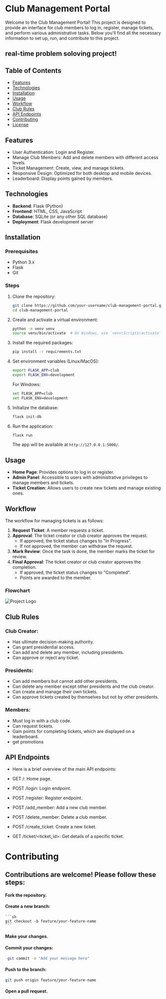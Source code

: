 # Club Management Portal

Welcome to the Club Management Portal! This project is designed to provide an interface for club members to log in, register, manage tickets, and perform various administrative tasks. Below you'll find all the necessary information to set up, run, and contribute to this project.

## real-time problem soloving project!

## Table of Contents

- [Features](#features)
- [Technologies](#technologies)
- [Installation](#installation)
- [Usage](#usage)
- [Workflow](#workflow)
- [Club Rules](#club-rules)
- [API Endpoints](#api-endpoints)
- [Contributing](#contributing)
- [License](#license)

## Features

- User Authentication: Login and Register.
- Manage Club Members: Add and delete members with different access levels.
- Ticket Management: Create, view, and manage tickets.
- Responsive Design: Optimized for both desktop and mobile devices.
- Leaderboard: Display points gained by members.

## Technologies

- **Backend**: Flask (Python)
- **Frontend**: HTML, CSS, JavaScript
- **Database**: SQLite (or any other SQL database)
- **Deployment**: Flask development server

## Installation

### Prerequisites

- Python 3.x
- Flask
- Git

### Steps

1. Clone the repository:

    ```sh
    git clone https://github.com/your-username/club-management-portal.git
    cd club-management-portal
    ```

2. Create and activate a virtual environment:

    ```sh
    python -m venv venv
    source venv/bin/activate  # On Windows, use `venv\Scripts\activate`
    ```

3. Install the required packages:

    ```sh
    pip install -r requirements.txt
    ```

4. Set environment variables (Linux/MacOS):

    ```sh
    export FLASK_APP=club
    export FLASK_ENV=development
    ```

    For Windows:

    ```sh
    set FLASK_APP=club
    set FLASK_ENV=development
    ```

5. Initialize the database:

    ```sh
    flask init-db
    ```

6. Run the application:

    ```sh
    flask run
    ```

    The app will be available at `http://127.0.0.1:5000/`.

## Usage

- **Home Page**: Provides options to log in or register.
- **Admin Panel**: Accessible to users with administrative privileges to manage members and tickets.
- **Ticket Creation**: Allows users to create new tickets and manage existing ones.

## Workflow

The workflow for managing tickets is as follows:

1. **Request Ticket**: A member requests a ticket.
2. **Approval**: The ticket creator or club creator approves the request.
   - If approved, the ticket status changes to "In Progress".
   - If not approved, the member can withdraw the request.
3. **Mark Review**: Once the task is done, the member marks the ticket for review.
4. **Final Approval**: The ticket creator or club creator approves the completion.
   - If approved, the ticket status changes to "Completed".
   - Points are awarded to the member.

### Flowchart
 ![Project Logo](images/flow.png)

## Club Rules
### Club Creator:
- Has ultimate decision-making authority.
- Can grant presidential access.
- Can add and delete any member, including presidents.
- Can approve or reject any ticket.
### Presidents:
- Can add members but cannot add other presidents.
- Can delete any member except other presidents and the club creator.
- Can create and manage their own tickets.
- Can approve tickets created by themselves but not by other presidents.
### Members:
- Must log in with a club code.
- Can request tickets.
- Gain points for completing tickets, which are displayed on a leaderboard.
- get promotions
## API Endpoints
- Here is a brief overview of the main API endpoints:

- GET /: Home page.
- POST /login: Login endpoint.
- POST /register: Register endpoint.
- POST /add_member: Add a new club member.
- POST /delete_member: Delete a club member.
- POST /create_ticket: Create a new ticket.
- GET /ticket/<ticket_id>: Get details of a specific ticket.

# Contributing
## Contributions are welcome! Please follow these steps:

#### Fork the repository.

#### Create a new branch:

    ```sh
    git checkout -b feature/your-feature-name
    ```

#### Make your changes.

#### Commit your changes:

```sh
 git commit -m "Add your message here"
```

#### Push to the branch:

```sh
git push origin feature/your-feature-name
```

#### Open a pull request.
